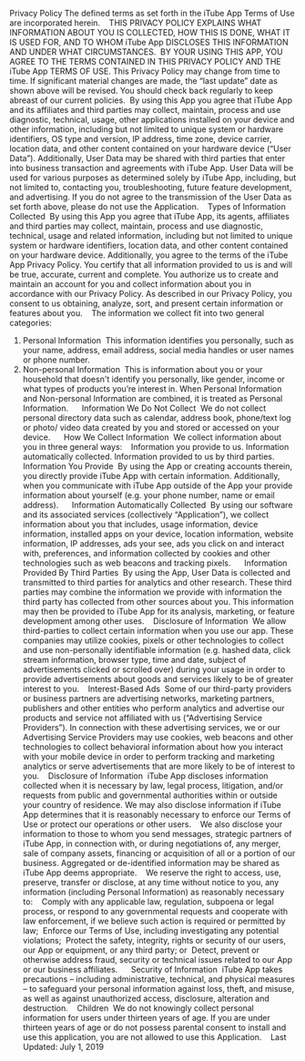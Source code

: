 Privacy Policy 
The defined terms as set forth in the iTube App Terms of Use are incorporated herein.    
THIS PRIVACY POLICY EXPLAINS WHAT INFORMATION ABOUT YOU IS COLLECTED, HOW THIS IS DONE, WHAT IT IS USED FOR, AND TO WHOM iTube App DISCLOSES THIS INFORMATION AND UNDER WHAT CIRCUMSTANCES.  BY YOUR USING THIS APP, YOU AGREE TO THE TERMS CONTAINED IN THIS PRIVACY POLICY AND THE iTube App TERMS OF USE. This Privacy Policy may change from time to time. If significant material changes are made, the “last update” date as shown above will be revised. You should check back regularly to keep abreast of our current policies.  
By using this App you agree that iTube App and its affiliates and third parties may collect, maintain, process and use diagnostic, technical, usage, other applications installed on your device and other information, including but not limited to unique system or hardware identifiers, OS type and version, IP address, time zone, device carrier, location data, and other content contained on your hardware device (“User Data”). Additionally, User Data may be shared with third parties that enter into business transaction and agreements with iTube App. User Data will be used for various purposes as determined solely by iTube App, including, but not limited to, contacting you, troubleshooting, future feature development, and advertising. If you do not agree to the transmission of the User Data as set forth above, please do not use the Application.    Types of Information Collected  By using this App you agree that iTube App, its agents, affiliates and third parties may collect, maintain, process and use diagnostic, technical, usage and related information, including but not limited to unique system or hardware identifiers, location data, and other content contained on your hardware device. Additionally, you agree to the terms of the iTube App Privacy Policy. You certify that all information provided to us is and will be true, accurate, current and complete. You authorize us to create and maintain an account for you and collect information about you in accordance with our Privacy Policy. As described in our Privacy Policy, you consent to us obtaining, analyze, sort, and present certain information or features about you.    The information we collect fit into two general categories:      
1. Personal Information  This information identifies you personally, such as your name, address, email address, social media handles or user names or phone number.      
2. Non-personal Information  This is information about you or your household that doesn't identify you personally, like gender, income or what types of products you’re interest in. When Personal Information and Non-personal Information are combined, it is treated as Personal Information.      
Information We Do Not Collect  We do not collect personal directory data such as calendar, address book, phone/text log or photo/ video data created by you and stored or accessed on your device.      
How We Collect Information  We collect information about you in three general ways:    Information you provide to us. Information automatically collected. Information provided to us by third parties.    Information You Provide  By using the App or creating accounts therein, you directly provide iTube App with certain information. Additionally, when you communicate with iTube App outside of the App your provide information about yourself (e.g. your phone number, name or email address).      
Information Automatically Collected  By using our software and its associated services (collectively “Application”), we collect information about you that includes, usage information, device information, installed apps on your device, location information, website information, IP addresses, ads your see, ads you click on and interact with, preferences, and information collected by cookies and other technologies such as web beacons and tracking pixels.      
Information Provided By Third Parties  By using the App, User Data is collected and transmitted to third parties for analytics and other research. These third parties may combine the information we provide with information the third party has collected from other sources about you. This information may then be provided to iTube App for its analysis, marketing, or feature development among other uses.    Disclosure of Information  We allow third-parties to collect certain information when you use our app. These companies may utilize cookies, pixels or other technologies to collect and use non-personally identifiable information (e.g. hashed data, click stream information, browser type, time and date, subject of advertisements clicked or scrolled over) during your usage in order to provide advertisements about goods and services likely to be of greater interest to you.    Interest-Based Ads  Some of our third-party providers or business partners are advertising networks, marketing partners, publishers and other entities who perform analytics and advertise our products and service not affiliated with us (“Advertising Service Providers”). In connection with these advertising services, we or our Advertising Service Providers may use cookies, web beacons and other technologies to collect behavioral information about how you interact with your mobile device in order to perform tracking and marketing analytics or serve advertisements that are more likely to be of interest to you.    Disclosure of Information  iTube App discloses information collected when it is necessary by law, legal process, litigation, and/or requests from public and governmental authorities within or outside your country of residence. We may also disclose information if iTube App determines that it is reasonably necessary to enforce our Terms of Use or protect our operations or other users.    We also disclose your information to those to whom you send messages, strategic partners of iTube App, in connection with, or during negotiations of, any merger, sale of company assets, financing or acquisition of all or a portion of our business. Aggregated or de-identified information may be shared as iTube App deems appropriate.  
  
We reserve the right to access, use, preserve, transfer or disclose, at any time without notice to you, any information (including Personal Information) as reasonably necessary to:    Comply with any applicable law, regulation, subpoena or legal process, or respond to any governmental requests and cooperate with law enforcement, if we believe such action is required or permitted by law;  
Enforce our Terms of Use, including investigating any potential violations;  
Protect the safety, integrity, rights or security of our users, our App or equipment, or any third party; or  
Detect, prevent or otherwise address fraud, security or technical issues related to our App or our business affiliates.      
Security of Information  iTube App takes precautions – including administrative, technical, and physical measures – to safeguard your personal information against loss, theft, and misuse, as well as against unauthorized access, disclosure, alteration and destruction.    Children  We do not knowingly collect personal information for users under thirteen years of age. If you are under thirteen years of age or do not possess parental consent to install and use this application, you are not allowed to use this Application.    Last Updated: July 1, 2019
